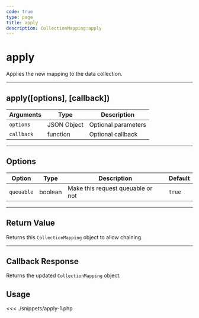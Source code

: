 ```yaml
---
code: true
type: page
title: apply
description: CollectionMapping:apply
---
```


# apply

Applies the new mapping to the data collection.

---

## apply([options], [callback])

| Arguments  | Type        | Description         |
| ---------- | ----------- | ------------------- |
| `options`  | JSON Object | Optional parameters |
| `callback` | function    | Optional callback   |

---

## Options

| Option     | Type    | Description                       | Default |
| ---------- | ------- | --------------------------------- | ------- |
| `queuable` | boolean | Make this request queuable or not | `true`  |

---

## Return Value

Returns this `CollectionMapping` object to allow chaining.

---

## Callback Response

Returns the updated `CollectionMapping` object.

## Usage

<<< ./snippets/apply-1.php
